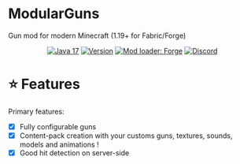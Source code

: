 # ModularGuns

Gun mod for modern Minecraft (1.19+ for Fabric/Forge)

<div align="center">

<a href="">![Java 17](https://img.shields.io/badge/Java%2017-ee9258?logo=coffeescript&logoColor=ffffff&labelColor=606060&style=flat-square)</a>
<a href="">![Version](https://img.shields.io/badge/Version-1.18.2%20&%201.19+-1976d2?style=flat-square)</a>
<a href="">[![Mod loader: Forge]][fabric]</a>
<a href="">![Discord](https://img.shields.io/discord/665673880404230214?style=flat-square)</a>

</div>


[fabric]: https://fabricmc.net

[Mod loader: Forge]: https://img.shields.io/badge/modloader-Forge/Fabric-1976d2?style=flat-square

# ⭐️ Features

Primary features:

- [X] Fully configurable guns
- [X] Content-pack creation with your customs guns, textures, sounds, models and animations !
- [X] Good hit detection on server-side
